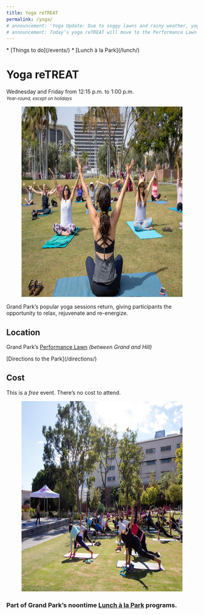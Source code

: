 ```yaml
---
title: Yoga reTREAT
permalink: /yoga/
# announcement: 'Yoga Update: Due to soggy lawns and rainy weather, yoga is canceled for today (FRI MAY 10). Apologies for the inconvenience🙏'
# announcement: Today’s yoga reTREAT will move to the Performance Lawn (near Hill St). See you there! 12:15pm to 1pm
---
```


<nav markdown="1">
* [Things to do](/events/)
* [Lunch à la Park](/lunch/)
</nav>

# Yoga reTREAT

Wednesday and Friday from <time datetime="12:15">12:15 p.m.</time> to <time datetime="13:00">1:00 p.m.</time><br />
_<small>Year-round, except on holidays</small>_

<figure>
  <img src="/uploads/programs/yoga-4.jpg" alt="Yoga" height="500" />
</figure>

Grand Park’s popular yoga sessions return, giving participants the opportunity to relax, rejuvenate and re-energize.

## Location

Grand Park’s [Performance Lawn](/performance-lawn/) _(between Grand and Hill)_

<p class="action" markdown="1">
[Directions to the Park](/directions/)
</p>

## Cost

This is a _free_ event. There’s no cost to attend.

<figure>
  <img src="/uploads/programs/yoga-2.jpg" alt="Yoga" height="500" />
</figure>

### Part of Grand Park’s noontime [Lunch à la Park](/lunch/) programs.
